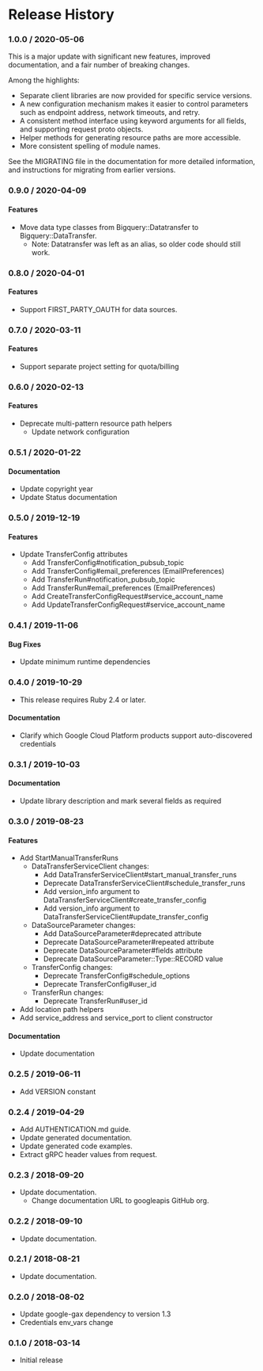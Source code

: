 # Release History

### 1.0.0 / 2020-05-06

This is a major update with significant new features, improved documentation, and a fair number of breaking changes.

Among the highlights:

* Separate client libraries are now provided for specific service versions.
* A new configuration mechanism makes it easier to control parameters such as endpoint address, network timeouts, and retry.
* A consistent method interface using keyword arguments for all fields, and supporting request proto objects.
* Helper methods for generating resource paths are more accessible.
* More consistent spelling of module names.

See the MIGRATING file in the documentation for more detailed information, and instructions for migrating from earlier versions.

### 0.9.0 / 2020-04-09

#### Features

* Move data type classes from Bigquery::Datatransfer to Bigquery::DataTransfer.
  * Note: Datatransfer was left as an alias, so older code should still work.

### 0.8.0 / 2020-04-01

#### Features

* Support FIRST_PARTY_OAUTH for data sources.

### 0.7.0 / 2020-03-11

#### Features

* Support separate project setting for quota/billing

### 0.6.0 / 2020-02-13

#### Features

* Deprecate multi-pattern resource path helpers
  * Update network configuration

### 0.5.1 / 2020-01-22

#### Documentation

* Update copyright year
* Update Status documentation

### 0.5.0 / 2019-12-19

#### Features

* Update TransferConfig attributes
  * Add TransferConfig#notification_pubsub_topic
  * Add TransferConfig#email_preferences (EmailPreferences)
  * Add TransferRun#notification_pubsub_topic
  * Add TransferRun#email_preferences (EmailPreferences)
  * Add CreateTransferConfigRequest#service_account_name
  * Add UpdateTransferConfigRequest#service_account_name

### 0.4.1 / 2019-11-06

#### Bug Fixes

* Update minimum runtime dependencies

### 0.4.0 / 2019-10-29

* This release requires Ruby 2.4 or later.

#### Documentation

* Clarify which Google Cloud Platform products support auto-discovered credentials

### 0.3.1 / 2019-10-03

#### Documentation

* Update library description and mark several fields as required

### 0.3.0 / 2019-08-23

#### Features

* Add StartManualTransferRuns
  * DataTransferServiceClient changes:
    * Add DataTransferServiceClient#start_manual_transfer_runs
    * Deprecate DataTransferServiceClient#schedule_transfer_runs
    * Add version_info argument to DataTransferServiceClient#create_transfer_config
    * Add version_info argument to DataTransferServiceClient#update_transfer_config
  * DataSourceParameter changes:
    * Add DataSourceParameter#deprecated attribute
    * Deprecate DataSourceParameter#repeated attribute
    * Deprecate DataSourceParameter#fields attribute
    * Deprecate DataSourceParameter::Type::RECORD value
  * TransferConfig changes:
    * Deprecate TransferConfig#schedule_options
    * Deprecate TransferConfig#user_id
  * TransferRun changes:
    * Deprecate TransferRun#user_id
* Add location path helpers
* Add service_address and service_port to client constructor

#### Documentation

* Update documentation

### 0.2.5 / 2019-06-11

* Add VERSION constant

### 0.2.4 / 2019-04-29

* Add AUTHENTICATION.md guide.
* Update generated documentation.
* Update generated code examples.
* Extract gRPC header values from request.

### 0.2.3 / 2018-09-20

* Update documentation.
  * Change documentation URL to googleapis GitHub org.

### 0.2.2 / 2018-09-10

* Update documentation.

### 0.2.1 / 2018-08-21

* Update documentation.

### 0.2.0 / 2018-08-02

* Update google-gax dependency to version 1.3
* Credentials env_vars change

### 0.1.0 / 2018-03-14

* Initial release

